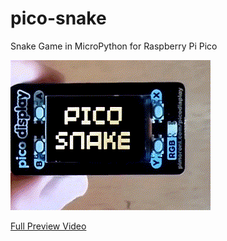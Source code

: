 # pico-snake
Snake Game in MicroPython for Raspberry Pi Pico

<img src="pico-snake.gif">

<a href="./pico-snake.mp4">Full Preview Video</a>
